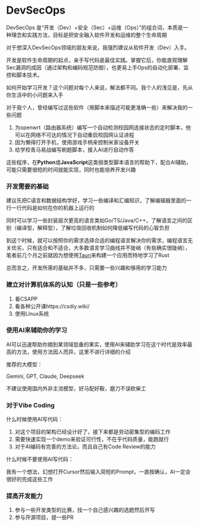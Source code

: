 # DevSecOps

DevSecOps 是“开发（Dev）+安全（Sec）+运维（Ops）”的组合词，本质是一种理念和实践方法，目标是把安全融入软件开发和运维的整个生命周期

对于想深入DevSecOps领域的朋友来说，我强烈建议从软件开发（Dev）入手。

开发是软件生命周期的起点，亲手写代码是最佳实践。掌握它后，你能直观理解Sec漏洞的成因（通过架构和编码规范防御），也更易上手Ops的自动化部署、监控和脚本技术。

如何开始学习开发？这个问题对每个人来说，解法都不同。我个人的浅见是，先从你生活中的小问题来入手

对于我个人，曾经编写过这些软件（用脚本来描述可能更准确一些）来解决我的一些问题

1. 为openwrt（路由器系统）编写一个自动检测校园网连接状态的定时脚本，他可以在网络不可达的情况下自动重启校园网认证进程
2. 因为懒得打开手机，使用游戏手柄来控制米家设备开关
3. 给学校青马易战编写刷题脚本，接入AI进行自动作答

这些程序，在**Python**或**JavaScript**这类弱类型脚本语言的帮助下，配合AI辅助，可能只需要很短的时间就能实现，同时也能培养开发兴趣

### 开发需要的基础

建议先把C语言和数据结构学好，学习一些编译和汇编知识，了解编辑器里面的一行一行代码是如何在你的机器上运行的

同时可以学习一些封装层次更高的语言类如Go/TS/Java/C++，了解语言之间的区别（编译型，解释型），了解垃圾回收机制如何降低编写代码的心智负担

到这个时候，就可以按照你的需求选择合适的编程语言解决你的需求，编程语言无关优劣，只有适合和不适合，大多数语言学习曲线并不陡峭（有些确实很陡峭），笔者前几个月之前就因为想使用[Tauri](https://v2.tauri.app/)来构建一个应用而特地学习了Rust

总而言之，开发所需的基础并不多，只需要一些兴趣和够用的学习能力

### 建立对计算机体系的认知（只是一些参考）

1. 看CSAPP
2. 看各种公开课https://csdiy.wiki/
3. 使用Linux系统

### 使用AI来辅助你的学习

AI可以迅速帮助你摘到某领域低垂的果实，使用AI来辅助学习在这个时代是效率最高的方法，使用方法因人而异，这里不进行详细的介绍

推荐的大模型：

Gemini, GPT, Claude, Deepseek

不建议使用国内外非主流模型，好马配好鞍，磨刀不误砍柴工

### 对于Vibe Coding

什么时候使用AI写代码：

1. 对这个项目的架构已经设计好了，接下来都是劳动密集型的编码工作
2. 需要快速实现一个demo来验证可行性，不在乎代码质量，能跑就行
3. 对于AI编码有完善的方法论，而且自己有Code Review的能力

什么时候不要使用AI写代码：

我有一个想法，幻想打开Cursor然后输入简短的Prompt，一直按确认，AI一定会很好的完成这些工作

### 提高开发能力

1. 参与一些开发类型的比赛，找一个自己感兴趣的选题然后开写
2. 参与开源项目，提一些PR